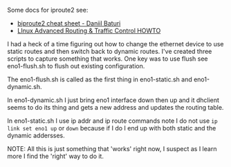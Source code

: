Some docs for iproute2 see:
 - [biproute2 cheat sheet - Daniil Baturi](http://baturin.org/docs/iproute2/)
 - [LInux Advanced Routing & Traffic Control HOWTO](http://lartc.org/howto/index.html)

I had a heck of a time figuring out how to change the ethernet device
to use static routes and then switch back to dynamic routes. I've created
three scripts to capture something that works. One key was to use flush
see eno1-flush.sh to flush out existing configuration.

The eno1-flush.sh is called as the first thing in eno1-static.sh and
eno1-dynamic.sh.

In eno1-dynamic.sh I just bring eno1 interface down then up and it
dhclient seems to do its thing and gets a new address and updates
the routing table.

In eno1-static.sh I use ip addr and ip route commands note I do not
use `ip link set eno1 up` or `down` because if I do I end up with
both static and the dynamic addersses.

NOTE: All this is just something that 'works' right now, I suspect as I
learn more I find the 'right' way to do it.
